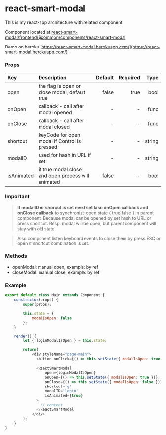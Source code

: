 # react-smart-modal

This is my react-app architecture with related component

Component located at [react-smart-modal/frontend/$common/components/react-smart-modal](https://github.com/soldovskij/react-smart-modal/tree/master/frontend/%24common/components/react-smart-modal)

Demo on heroku [https://react-smart-modal.herokuapp.com/](https://react-smart-modal.herokuapp.com/)

### Props
| Key            | Description                                   | Default   | Required | Type   |
| :------------- |:----------------------------------------------------|----------:|---------:|--------:
| open           | the flag is open or close modal, default true       | false     |true      |bool    |
| onOpen         | callback - call after modal opened                  | -         | -        |func    |
| onClose        | callback - call after modal closed                  | -         | -        |func    |
| shortcut       | keyCode for open modal if Control is pressed        | -         | -        |string  |
| modalID        | used for hash in URL if set                         | -         | -        |string  |
| isAnimated     | if true modal close and open precess will animated | false     | -        |bool    |

### Important
> **If modalID or shorcut is set need set laso onOpen callback and onClose callback** to synchronize open state { true|false } in parent component. Because modal can  be opened by set hash to URL or press shortcut. Resp. modal will be open, but parent component will stay with old state.

> Also component listen keyboard events to close them by press ESC or open if shortcut combination is set.

### Methods
* openModal: manual open, example: by ref
* closeModal: manual close, example: by ref



### Example

```javascript
export default class Main extends Component {
    constructor(props) {
        super(props);

        this.state = {
            modalIsOpen: false
        };
    }

    render() {
        let { loginModalIsOpen } = this.state;

        return(
            <div styleName="page-main">
              <button onClick={() => this.setState({ modalIsOpen: true })}>click me</button>
              
              <ReactSmartModal
                  open={loginModalIsOpen}
                  onOpen={() => this.setState({ modalIsOpen: true })};
                  onClose={() => this.setState({ modalIsOpen: false })};
                  shortcut='g'
                  modalID='login'
                  isAnimated={true}
              >
                // content
              </ReactSmartModal
            </div>
        );
    }
}
```
